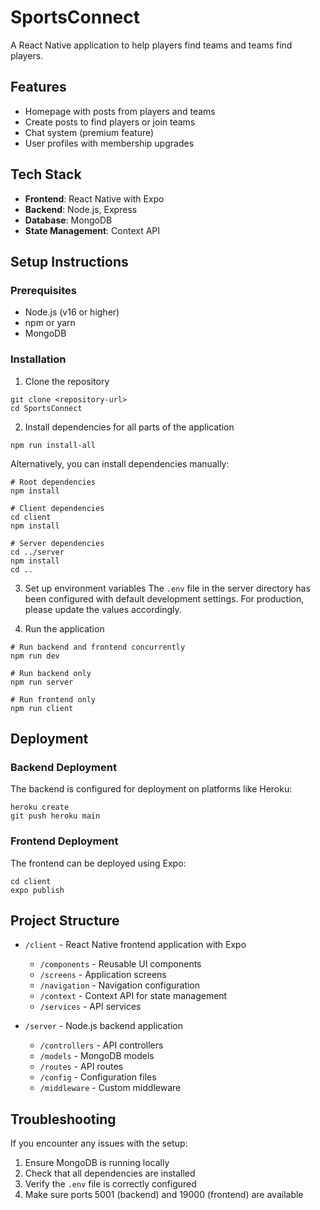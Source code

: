 # SportsConnect

A React Native application to help players find teams and teams find players.

## Features

- Homepage with posts from players and teams
- Create posts to find players or join teams
- Chat system (premium feature)
- User profiles with membership upgrades

## Tech Stack

- **Frontend**: React Native with Expo
- **Backend**: Node.js, Express
- **Database**: MongoDB
- **State Management**: Context API

## Setup Instructions

### Prerequisites
- Node.js (v16 or higher)
- npm or yarn
- MongoDB

### Installation

1. Clone the repository
```
git clone <repository-url>
cd SportsConnect
```

2. Install dependencies for all parts of the application
```
npm run install-all
```

Alternatively, you can install dependencies manually:
```
# Root dependencies
npm install

# Client dependencies
cd client
npm install

# Server dependencies
cd ../server
npm install
cd ..
```

3. Set up environment variables
The `.env` file in the server directory has been configured with default development settings. For production, please update the values accordingly.

4. Run the application
```
# Run backend and frontend concurrently
npm run dev

# Run backend only
npm run server

# Run frontend only
npm run client
```

## Deployment

### Backend Deployment
The backend is configured for deployment on platforms like Heroku:
```
heroku create
git push heroku main
```

### Frontend Deployment
The frontend can be deployed using Expo:
```
cd client
expo publish
```

## Project Structure

- `/client` - React Native frontend application with Expo
  - `/components` - Reusable UI components
  - `/screens` - Application screens
  - `/navigation` - Navigation configuration
  - `/context` - Context API for state management
  - `/services` - API services
  
- `/server` - Node.js backend application
  - `/controllers` - API controllers
  - `/models` - MongoDB models
  - `/routes` - API routes
  - `/config` - Configuration files
  - `/middleware` - Custom middleware

## Troubleshooting

If you encounter any issues with the setup:

1. Ensure MongoDB is running locally
2. Check that all dependencies are installed
3. Verify the `.env` file is correctly configured
4. Make sure ports 5001 (backend) and 19000 (frontend) are available 